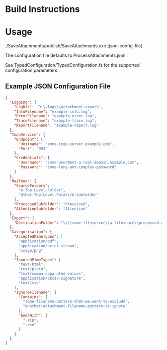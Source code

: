# Build Instructions

# Usage

./SaveAttachments/publish/SaveAttachments.exe [json-config-file]

The configuration file defaults to ProcessAttachments.json.

See TypedConfiguration/TypedConfiguration.fs for the supported configuration
parameters.

## Example JSON Configuration File

```json
{
  "Logging": {
    "LogDir": "D:\\logs\\attachment-export",
    "InfoFilename": "example-info.log",
    "ErrorFilename": "example-error.log",
    "TraceFilename": "example-trace.log",
    "ReportFilename": "example-report.log"
  },
  "ImapService": {
    "Endpoint": {
      "Hostname": "some-imap-server.example.com",
      "Port": "993"
    },
    "Credentials": {
      "Username": "some-user@not-a-real-domain.example.com",
      "Password": "some-long-and-complex-password"
    }
  },
  "Mailbox": {
    "SourceFolders": [
      "A-Top-Level-Folder",
      "Other-Top-Level-Folder/A-Subfolder"
    ],
    "ProcessedSubfolder": "Processed",
    "AttentionSubfolder": "Attention"
  },
  "Export": {
    "DestinationFolder": "\\\\some-fileserver\\a-fileshare\\processed-attachments"
  },
  "Categorisation": {
    "AcceptedMimeTypes": [
      "application/pdf",
      "application/octet-stream",
      "image/png"
    ],
    "IgnoredMimeTypes": [
      "text/html",
      "text/plain",
      "text/comma-separated-values",
      "application/pkcs7-signature",
      "text/csv"
    ],
    "IgnoreFilename": {
      "Contains": [
        "some-filename-pattern-that-we-want-to-exclude",
        "another-attachment-filename-pattern-to-ignore"
      ],
      "EndsWith": [
        ".zip",
        ".exe"
      ]
    }
  }
}
```
